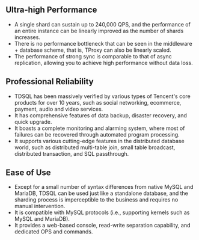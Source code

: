 ## Ultra-high Performance
- A single shard can sustain up to 240,000 QPS, and the performance of an entire instance can be linearly improved as the number of shards increases.
- There is no performance bottleneck that can be seen in the middleware + database scheme, that is, TProxy can also be linearly scaled.
- The performance of strong sync is comparable to that of async replication, allowing you to achieve high performance without data loss.

## Professional Reliability
- TDSQL has been massively verified by various types of Tencent's core products for over 10 years, such as social networking, ecommerce, payment, audio and video services.
- It has comprehensive features of data backup, disaster recovery, and quick upgrade.
- It boasts a complete monitoring and alarming system, where most of failures can be recovered through automated program processing.
- It supports various cutting-edge features in the distributed database world, such as distributed multi-table join, small table broadcast, distributed transaction, and SQL passthrough.

## Ease of Use
- Except for a small number of syntax differences from native MySQL and MariaDB, TDSQL can be used just like a standalone database, and the sharding process is imperceptible to the business and requires no manual intervention.
- It is compatible with MySQL protocols (i.e., supporting kernels such as MySQL and MariaDB).
- It provides a web-based console, read-write separation capability, and dedicated OPS and commands.
